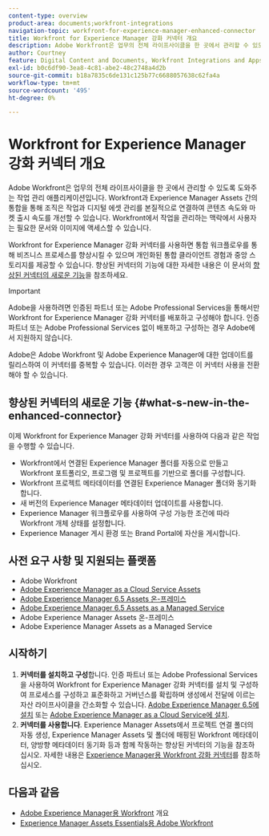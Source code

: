 ```yaml
---
content-type: overview
product-area: documents;workfront-integrations
navigation-topic: workfront-for-experience-manager-enhanced-connector
title: Workfront for Experience Manager 강화 커넥터 개요
description: Adobe Workfront은 업무의 전체 라이프사이클을 한 곳에서 관리할 수 있도록 도와주는 작업 관리 애플리케이션입니다. Workfront과 Experience Manager Assets 간의 통합을 통해 조직은 작업과 디지털 에셋 관리를 본질적으로 연결하여 콘텐츠 속도와 마켓 출시 속도를 개선할 수 있습니다. Workfront에서 작업을 관리하는 맥락에서 사용자는 필요한 문서와 이미지에 액세스할 수 있습니다.
author: Courtney
feature: Digital Content and Documents, Workfront Integrations and Apps
exl-id: b0c6df90-3ea8-4c81-abe2-48c2748a4d2b
source-git-commit: b18a7835c6de131c125b77c6688057638c62fa4a
workflow-type: tm+mt
source-wordcount: '495'
ht-degree: 0%

---
```


# Workfront for Experience Manager 강화 커넥터 개요

<!-- Audited: 01/2024 -->

Adobe Workfront은 업무의 전체 라이프사이클을 한 곳에서 관리할 수 있도록 도와주는 작업 관리 애플리케이션입니다. Workfront과 Experience Manager Assets 간의 통합을 통해 조직은 작업과 디지털 에셋 관리를 본질적으로 연결하여 콘텐츠 속도와 마켓 출시 속도를 개선할 수 있습니다. Workfront에서 작업을 관리하는 맥락에서 사용자는 필요한 문서와 이미지에 액세스할 수 있습니다.

Workfront for Experience Manager 강화 커넥터를 사용하면 통합 워크플로우를 통해 비즈니스 프로세스를 향상시킬 수 있으며 개인화된 통합 클라이언트 경험과 중앙 스토리지를 제공할 수 있습니다. 향상된 커넥터의 기능에 대한 자세한 내용은 이 문서의 [향상된 커넥터의 새로운 기능](#what-s-new-in-the-enhanced-connector)을 참조하세요.

>[!IMPORTANT]
>
>Adobe을 사용하려면 인증된 파트너 또는 Adobe Professional Services을 통해서만 Workfront for Experience Manager 강화 커넥터를 배포하고 구성해야 합니다. 인증 파트너 또는 Adobe Professional Services 없이 배포하고 구성하는 경우 Adobe에서 지원하지 않습니다.
>
>Adobe은 Adobe Workfront 및 Adobe Experience Manager에 대한 업데이트를 릴리스하여 이 커넥터를 중복할 수 있습니다. 이러한 경우 고객은 이 커넥터 사용을 전환해야 할 수 있습니다.

## 향상된 커넥터의 새로운 기능 {#what-s-new-in-the-enhanced-connector}

이제 Workfront for Experience Manager 강화 커넥터를 사용하여 다음과 같은 작업을 수행할 수 있습니다.

* Workfront에서 연결된 Experience Manager 폴더를 자동으로 만들고 Workfront 포트폴리오, 프로그램 및 프로젝트를 기반으로 폴더를 구성합니다.
* Workfront 프로젝트 메타데이터를 연결된 Experience Manager 폴더와 동기화합니다.
* 새 버전의 Experience Manager 메타데이터 업데이트를 사용합니다.
* Experience Manager 워크플로우를 사용하여 구성 가능한 조건에 따라 Workfront 개체 상태를 설정합니다.
* Experience Manager 게시 환경 또는 Brand Portal에 자산을 게시합니다.

## 사전 요구 사항 및 지원되는 플랫폼

* Adobe Workfront
* [Adobe Experience Manager as a Cloud Service Assets](https://helpx.adobe.com/kr/legal/product-descriptions/adobe-experience-manager-cloud-service.html)
* [Adobe Experience Manager 6.5 Assets 온-프레미스](https://helpx.adobe.com/kr/legal/product-descriptions/adobe-experience-manager-on-premise.html)
* [Adobe Experience Manager 6.5 Assets as a Managed Service](https://helpx.adobe.com/kr/legal/product-descriptions/adobe-experience-manager-managed-services.html)
* Adobe Experience Manager Assets 온-프레미스
* Adobe Experience Manager Assets as a Managed Service

## 시작하기

1. **커넥터를 설치하고 구성**&#x200B;합니다. 인증 파트너 또는 Adobe Professional Services을 사용하여 Workfront for Experience Manager 강화 커넥터를 설치 및 구성하여 프로세스를 구성하고 표준화하고 거버넌스를 확립하며 생성에서 전달에 이르는 자산 라이프사이클을 간소화할 수 있습니다. [Adobe Experience Manager 6.5에 설치](https://experienceleague.adobe.com/ko/docs/experience-manager-65/content/assets/integrations/workfront-integrations) 또는 [Adobe Experience Manager as a Cloud Service에 설치](https://experienceleague.adobe.com/ko/docs/experience-manager-cloud-service/content/assets/integrations/workfront-connector-install).
1. **커넥터를 사용합니다**. Experience Manager Assets에서 프로젝트 연결 폴더의 자동 생성, Experience Manager Assets 및 폴더에 매핑된 Workfront 메타데이터, 양방향 메타데이터 동기화 등과 함께 작동하는 향상된 커넥터의 기능을 참조하십시오. 자세한 내용은 [Experience Manager용 Workfront 강화 커넥터](../../../documents/workfront-and-experience-manager-integrations/workfront-for-experience-manager-enhanced-connector/workfront-for-aem-enhanced-connector.md)를 참조하십시오.

## 다음과 같음

* [Adobe Experience Manager용 Workfront](https://business.adobe.com/kr/products/workfront/aem-integration.html) 개요
* [Experience Manager Assets Essentials용 Adobe Workfront](../../../documents/adobe-workfront-for-experience-manager-assets-essentials/workfront-for-aem-asset-essentials.md)
